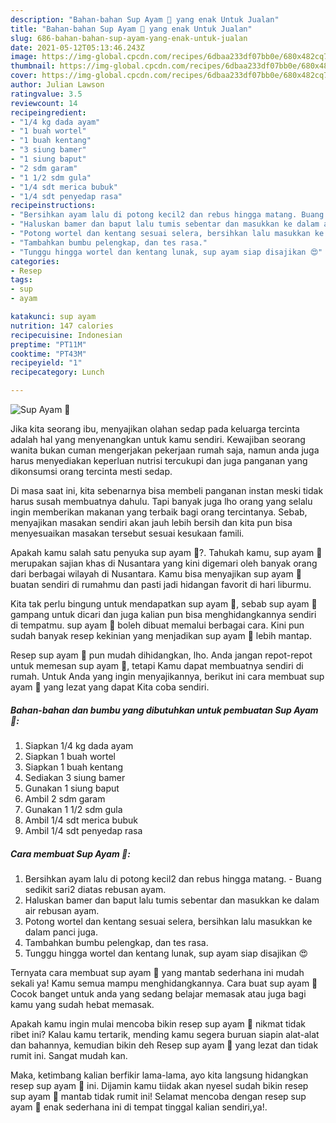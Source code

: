 ```yaml
---
description: "Bahan-bahan Sup Ayam 🍲 yang enak Untuk Jualan"
title: "Bahan-bahan Sup Ayam 🍲 yang enak Untuk Jualan"
slug: 686-bahan-bahan-sup-ayam-yang-enak-untuk-jualan
date: 2021-05-12T05:13:46.243Z
image: https://img-global.cpcdn.com/recipes/6dbaa233df07bb0e/680x482cq70/sup-ayam-🍲-foto-resep-utama.jpg
thumbnail: https://img-global.cpcdn.com/recipes/6dbaa233df07bb0e/680x482cq70/sup-ayam-🍲-foto-resep-utama.jpg
cover: https://img-global.cpcdn.com/recipes/6dbaa233df07bb0e/680x482cq70/sup-ayam-🍲-foto-resep-utama.jpg
author: Julian Lawson
ratingvalue: 3.5
reviewcount: 14
recipeingredient:
- "1/4 kg dada ayam"
- "1 buah wortel"
- "1 buah kentang"
- "3 siung bamer"
- "1 siung baput"
- "2 sdm garam"
- "1 1/2 sdm gula"
- "1/4 sdt merica bubuk"
- "1/4 sdt penyedap rasa"
recipeinstructions:
- "Bersihkan ayam lalu di potong kecil2 dan rebus hingga matang. Buang sedikit sari2 diatas rebusan ayam."
- "Haluskan bamer dan baput lalu tumis sebentar dan masukkan ke dalam air rebusan ayam."
- "Potong wortel dan kentang sesuai selera, bersihkan lalu masukkan ke dalam panci juga."
- "Tambahkan bumbu pelengkap, dan tes rasa."
- "Tunggu hingga wortel dan kentang lunak, sup ayam siap disajikan 😍"
categories:
- Resep
tags:
- sup
- ayam

katakunci: sup ayam 
nutrition: 147 calories
recipecuisine: Indonesian
preptime: "PT11M"
cooktime: "PT43M"
recipeyield: "1"
recipecategory: Lunch

---
```



![Sup Ayam 🍲](https://img-global.cpcdn.com/recipes/6dbaa233df07bb0e/680x482cq70/sup-ayam-🍲-foto-resep-utama.jpg)

Jika kita seorang ibu, menyajikan olahan sedap pada keluarga tercinta adalah hal yang menyenangkan untuk kamu sendiri. Kewajiban seorang  wanita bukan cuman mengerjakan pekerjaan rumah saja, namun anda juga harus menyediakan keperluan nutrisi tercukupi dan juga panganan yang dikonsumsi orang tercinta mesti sedap.

Di masa  saat ini, kita sebenarnya bisa membeli panganan instan meski tidak harus susah membuatnya dahulu. Tapi banyak juga lho orang yang selalu ingin memberikan makanan yang terbaik bagi orang tercintanya. Sebab, menyajikan masakan sendiri akan jauh lebih bersih dan kita pun bisa menyesuaikan masakan tersebut sesuai kesukaan famili. 



Apakah kamu salah satu penyuka sup ayam 🍲?. Tahukah kamu, sup ayam 🍲 merupakan sajian khas di Nusantara yang kini digemari oleh banyak orang dari berbagai wilayah di Nusantara. Kamu bisa menyajikan sup ayam 🍲 buatan sendiri di rumahmu dan pasti jadi hidangan favorit di hari liburmu.

Kita tak perlu bingung untuk mendapatkan sup ayam 🍲, sebab sup ayam 🍲 gampang untuk dicari dan juga kalian pun bisa menghidangkannya sendiri di tempatmu. sup ayam 🍲 boleh dibuat memalui berbagai cara. Kini pun sudah banyak resep kekinian yang menjadikan sup ayam 🍲 lebih mantap.

Resep sup ayam 🍲 pun mudah dihidangkan, lho. Anda jangan repot-repot untuk memesan sup ayam 🍲, tetapi Kamu dapat membuatnya sendiri di rumah. Untuk Anda yang ingin menyajikannya, berikut ini cara membuat sup ayam 🍲 yang lezat yang dapat Kita coba sendiri.

<!--inarticleads1-->

##### Bahan-bahan dan bumbu yang dibutuhkan untuk pembuatan Sup Ayam 🍲:

1. Siapkan 1/4 kg dada ayam
1. Siapkan 1 buah wortel
1. Siapkan 1 buah kentang
1. Sediakan 3 siung bamer
1. Gunakan 1 siung baput
1. Ambil 2 sdm garam
1. Gunakan 1 1/2 sdm gula
1. Ambil 1/4 sdt merica bubuk
1. Ambil 1/4 sdt penyedap rasa




<!--inarticleads2-->

##### Cara membuat Sup Ayam 🍲:

1. Bersihkan ayam lalu di potong kecil2 dan rebus hingga matang. - Buang sedikit sari2 diatas rebusan ayam.
1. Haluskan bamer dan baput lalu tumis sebentar dan masukkan ke dalam air rebusan ayam.
1. Potong wortel dan kentang sesuai selera, bersihkan lalu masukkan ke dalam panci juga.
1. Tambahkan bumbu pelengkap, dan tes rasa.
1. Tunggu hingga wortel dan kentang lunak, sup ayam siap disajikan 😍




Ternyata cara membuat sup ayam 🍲 yang mantab sederhana ini mudah sekali ya! Kamu semua mampu menghidangkannya. Cara buat sup ayam 🍲 Cocok banget untuk anda yang sedang belajar memasak atau juga bagi kamu yang sudah hebat memasak.

Apakah kamu ingin mulai mencoba bikin resep sup ayam 🍲 nikmat tidak ribet ini? Kalau kamu tertarik, mending kamu segera buruan siapin alat-alat dan bahannya, kemudian bikin deh Resep sup ayam 🍲 yang lezat dan tidak rumit ini. Sangat mudah kan. 

Maka, ketimbang kalian berfikir lama-lama, ayo kita langsung hidangkan resep sup ayam 🍲 ini. Dijamin kamu tiidak akan nyesel sudah bikin resep sup ayam 🍲 mantab tidak rumit ini! Selamat mencoba dengan resep sup ayam 🍲 enak sederhana ini di tempat tinggal kalian sendiri,ya!.

